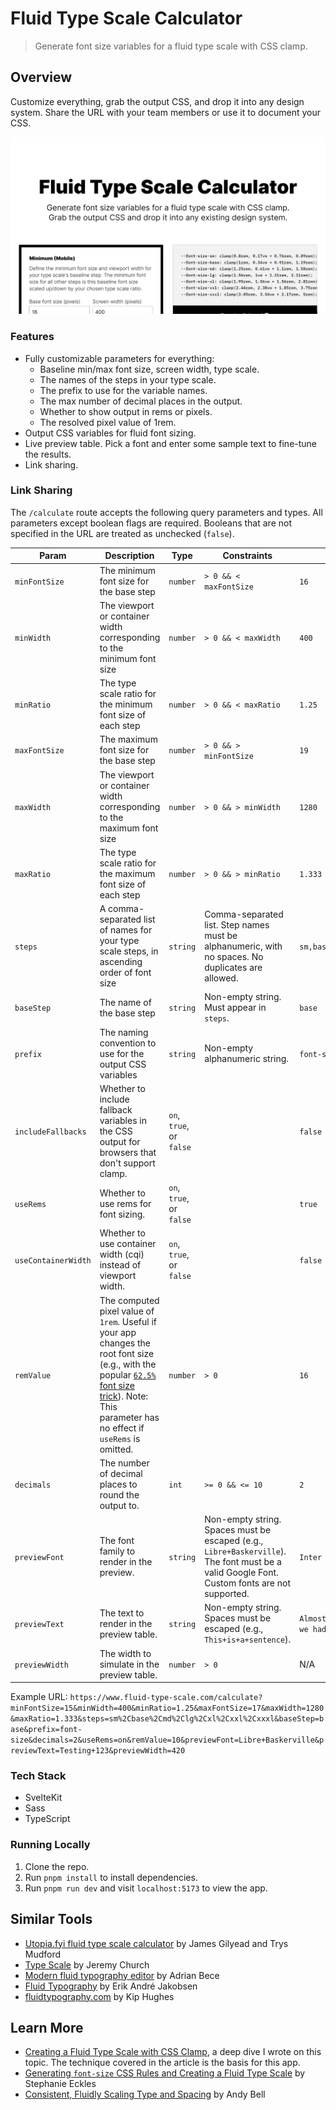 # Fluid Type Scale Calculator

> Generate font size variables for a fluid type scale with CSS clamp.

## Overview

Customize everything, grab the output CSS, and drop it into any design system. Share the URL with your team members or use it to document your CSS.

![](./static/images/thumbnail.png)

### Features

- Fully customizable parameters for everything:
  - Baseline min/max font size, screen width, type scale.
  - The names of the steps in your type scale.
  - The prefix to use for the variable names.
  - The max number of decimal places in the output.
  - Whether to show output in rems or pixels.
  - The resolved pixel value of 1rem.
- Output CSS variables for fluid font sizing.
- Live preview table. Pick a font and enter some sample text to fine-tune the results.
- Link sharing.

### Link Sharing

The `/calculate` route accepts the following query parameters and types. All parameters except boolean flags are required. Booleans that are not specified in the URL are treated as unchecked (`false`).

| Param               | Description                                                                                                                                                                                                                                                                 | Type                     | Constraints                                                                                                                                 | Default                                            |
| ------------------- | --------------------------------------------------------------------------------------------------------------------------------------------------------------------------------------------------------------------------------------------------------------------------- | ------------------------ | ------------------------------------------------------------------------------------------------------------------------------------------- | -------------------------------------------------- |
| `minFontSize`       | The minimum font size for the base step                                                                                                                                                                                                                                     | `number`                 | `> 0 && < maxFontSize`                                                                                                                      | `16`                                               |
| `minWidth`          | The viewport or container width corresponding to the minimum font size                                                                                                                                                                                                      | `number`                 | `> 0 && < maxWidth`                                                                                                                         | `400`                                              |
| `minRatio`          | The type scale ratio for the minimum font size of each step                                                                                                                                                                                                                 | `number`                 | `> 0 && < maxRatio`                                                                                                                         | `1.25`                                             |
| `maxFontSize`       | The maximum font size for the base step                                                                                                                                                                                                                                     | `number`                 | `> 0 && > minFontSize`                                                                                                                      | `19`                                               |
| `maxWidth`          | The viewport or container width corresponding to the maximum font size                                                                                                                                                                                                      | `number`                 | `> 0 && > minWidth`                                                                                                                         | `1280`                                             |
| `maxRatio`          | The type scale ratio for the maximum font size of each step                                                                                                                                                                                                                 | `number`                 | `> 0 && > minRatio`                                                                                                                         | `1.333`                                            |
| `steps`             | A comma-separated list of names for your type scale steps, in ascending order of font size                                                                                                                                                                                  | `string`                 | Comma-separated list. Step names must be alphanumeric, with no spaces. No duplicates are allowed.                                           | `sm,base,md,lg,xl,xxl,xxxl`                        |
| `baseStep`          | The name of the base step                                                                                                                                                                                                                                                   | `string`                 | Non-empty string. Must appear in `steps`.                                                                                                   | `base`                                             |
| `prefix`            | The naming convention to use for the output CSS variables                                                                                                                                                                                                                   | `string`                 | Non-empty alphanumeric string.                                                                                                              | `font-size`                                        |
| `includeFallbacks`  | Whether to include fallback variables in the CSS output for browsers that don't support clamp.                                                                                                                                                                              | `on`, `true`, or `false` |                                                                                                                                             | `false`                                            |
| `useRems`           | Whether to use rems for font sizing.                                                                                                                                                                                                                                        | `on`, `true`, or `false` |                                                                                                                                             | `true`                                             |
| `useContainerWidth` | Whether to use container width (cqi) instead of viewport width.                                                                                                                                                                                                             | `on`, `true`, or `false` |                                                                                                                                             | `false`                                            |
| `remValue`          | The computed pixel value of `1rem`. Useful if your app changes the root font size (e.g., with the popular [`62.5%` font size trick](https://www.aleksandrhovhannisyan.com/blog/62-5-percent-font-size-trick/)). Note: This parameter has no effect if `useRems` is omitted. | `number`                 | `> 0`                                                                                                                                       | `16`                                               |
| `decimals`          | The number of decimal places to round the output to.                                                                                                                                                                                                                        | `int`                    | `>= 0 && <= 10`                                                                                                                             | `2`                                                |
| `previewFont`       | The font family to render in the preview.                                                                                                                                                                                                                                   | `string`                 | Non-empty string. Spaces must be escaped (e.g., `Libre+Baskerville`). The font must be a valid Google Font. Custom fonts are not supported. | `Inter`                                            |
| `previewText`       | The text to render in the preview table.                                                                                                                                                                                                                                    | `string`                 | Non-empty string. Spaces must be escaped (e.g., `This+is+a+sentence`).                                                                      | `Almost before we knew it, we had left the ground` |
| `previewWidth`      | The width to simulate in the preview table.                                                                                                                                                                                                                                 | `number`                 | `> 0`                                                                                                                                       | N/A                                                |

Example URL: `https://www.fluid-type-scale.com/calculate?minFontSize=15&minWidth=400&minRatio=1.25&maxFontSize=17&maxWidth=1280&maxRatio=1.333&steps=sm%2Cbase%2Cmd%2Clg%2Cxl%2Cxxl%2Cxxxl&baseStep=base&prefix=font-size&decimals=2&useRems=on&remValue=10&previewFont=Libre+Baskerville&previewText=Testing+123&previewWidth=420`

### Tech Stack

- SvelteKit
- Sass
- TypeScript

### Running Locally

1. Clone the repo.
2. Run `pnpm install` to install dependencies.
3. Run `pnpm run dev` and visit `localhost:5173` to view the app.

## Similar Tools

- [Utopia.fyi fluid type scale calculator](https://utopia.fyi/type/calculator/) by James Gilyead and Trys Mudford
- [Type Scale](https://type-scale.com/) by Jeremy Church
- [Modern fluid typography editor](https://modern-fluid-typography.vercel.app/) by Adrian Bece
- [Fluid Typography](https://fluid-typography.netlify.app/) by Erik André Jakobsen
- [fluidtypography.com](https://fluidtypography.com/) by Kip Hughes

## Learn More

- [Creating a Fluid Type Scale with CSS Clamp](https://www.aleksandrhovhannisyan.com/blog/fluid-type-scale-with-css-clamp/), a deep dive I wrote on this topic. The technique covered in the article is the basis for this app.
- [Generating `font-size` CSS Rules and Creating a Fluid Type Scale](https://moderncss.dev/generating-font-size-css-rules-and-creating-a-fluid-type-scale/) by Stephanie Eckles
- [Consistent, Fluidly Scaling Type and Spacing](https://css-tricks.com/consistent-fluidly-scaling-type-and-spacing/) by Andy Bell
